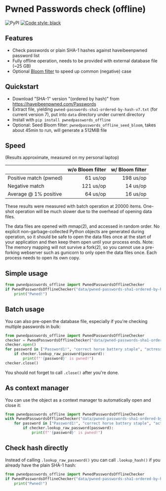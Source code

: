 # Pwned Passwords check (offline)

![PyPI](https://img.shields.io/pypi/v/pwnedpasswords-offline)
[![Code style: black](https://img.shields.io/badge/code%20style-black-000000.svg)](https://github.com/psf/black)

## Features

 * Check passwords or plain SHA-1 hashes against haveibeenpwned password list
 * Fully offline operation, needs to be provided with external database file (~25 GB)
 * Optional [Bloom filter](https://en.wikipedia.org/wiki/Bloom_filter) to speed up common (negative) case

## Quickstart

* Download "SHA-1" version "(ordered by hash)" from https://haveibeenpwned.com/Passwords
* Extract file, yielding `pwned-passwords-sha1-ordered-by-hash-v7.txt` (for current version 7), put into `data` directory under current directory
* Install with `pip install pwnedpasswords_offline`
* Optional: Seed Bloom filter: `pwnedpasswords_offline_seed_bloom`, takes about 45min to run, will generate a 512MiB file

## Speed

(Results approximate, measured on my personal laptop)

|                        | w/o Bloom filter | w/ Bloom filter |
|------------------------|-----------------:|----------------:|
| Positive match (pwned) |         61 us/op |       198 us/op |
| Negative match         |        121 us/op |        14 us/op |
| Average @ 1% positive  |         64 us/op |        16 us/op |

These results were measured with batch operation at 20000 items. One-shot operation will be much slower due to the overhead of opening data files.

The data files are opened with mmap(2), and accessed in random order. No explicit non-garbage-collected Python objects are generated during operation, so it should be safe to open the data files once at the start of your application and then keep them open until your process ends. Note: The memory mapping will not survive a fork(2), so you cannot use a pre-forking webserver such as gunicorn to only open the data files once. Each process needs to open its own copy. 

## Simple usage
````python
from pwnedpasswords_offline import PwnedPasswordsOfflineChecker
if PwnedPasswordsOfflineChecker("data/pwned-passwords-sha1-ordered-by-hash-v7.txt").lookup_raw_password("Password1!"):
    print("Pwned!")
````

## Batch usage
You can also pre-open the database file, especially if you're checking multiple passwords in bulk:

````python
from pwnedpasswords_offline import PwnedPasswordsOfflineChecker
checker = PwnedPasswordsOfflineChecker("data/pwned-passwords-sha1-ordered-by-hash-v7.txt")
checker.open()
for password in ["Password1!", "correct horse battery staple", "actress stapling driver placidly swivel doorknob"]:
    if checker.lookup_raw_password(password):
        print(f"'{password}' is pwned!")
checker.close()
````

You should not forget to call `.close()` after you're done.

## As context manager

You can use the object as a context manager to automatically open and close it:

`````python
from pwnedpasswords_offline import PwnedPasswordsOfflineChecker
with PwnedPasswordsOfflineChecker("data/pwned-passwords-sha1-ordered-by-hash-v7.txt") as checker:
    for password in ["Password1!", "correct horse battery staple", "actress stapling driver placidly swivel doorknob"]:
        if checker.lookup_raw_password(password):
            print(f"'{password}' is pwned!")
`````

## Check hash directly

Instead of calling `.lookup_raw_password()` you can call `.lookup_hash()` if you already have the plain SHA-1 hash:

````python
from pwnedpasswords_offline import PwnedPasswordsOfflineChecker
if PwnedPasswordsOfflineChecker("data/pwned-passwords-sha1-ordered-by-hash-v7.txt").lookup_hash("32CA9FD4B3F319419F2EA6F883BF45686089498D"):
    print("Pwned!")
````
